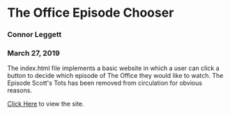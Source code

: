 # The Office Episode Chooser
### Connor Leggett
### March 27, 2019

The index.html file implements a basic website in which a user can click a button to decide which episode of The Office
they would like to watch. The Episode Scott's Tots has been removed from circulation for obvious reasons.

[Click Here](https://cjleggett.github.io/the_office_episode_chooser/) to view the site.
